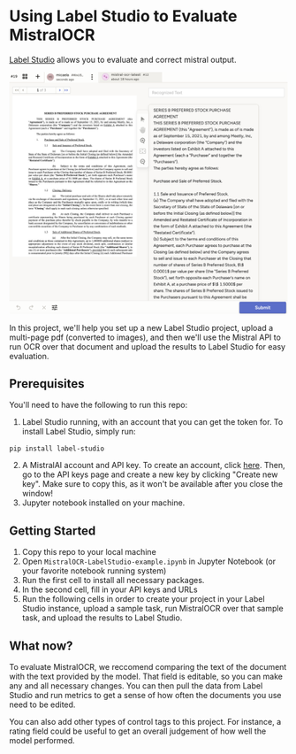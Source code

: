 # Using Label Studio to Evaluate MistralOCR 
[Label Studio](labelstud.io) allows you to evaluate and correct mistral output.

![Labeling_Screen.png](Labeling_Screen.png)

In this project, we'll help you set up a new Label Studio project, 
upload a multi-page pdf (converted to images), and then we'll use 
the Mistral API to run OCR over that document and upload the results to 
Label Studio for easy evaluation. 

## Prerequisites 
You'll need to have the following to run this repo: 
1. Label Studio running, with an account that you can get the token for. 
  To install Label Studio, simply run:
  ```
  pip install label-studio
  ```

2. A MistralAI account and API key. To create an account, click [here](console.mistral.ai).
Then, go to the API keys page and create a new key by clicking "Create new key". Make
sure to copy this, as it won't be available after you close the window! 
3. Jupyter notebook installed on your machine. 

## Getting Started 
1. Copy this repo to your local machine 
2. Open `MistralOCR-LabelStudio-example.ipynb` in Jupyter Notebook (or your favorite notebook running system)
3. Run the first cell to install all necessary packages. 
4. In the second cell, fill in your API keys and URLs
5. Run the following cells in order to create your project in your Label Studio instance, 
upload a sample task, run MistralOCR over that sample task, and upload the results to Label Studio.

## What now? 
To evaluate MistralOCR, we reccomend comparing the text of the document with the text provided by the model. 
That field is editable, so you can make any and all necessary changes. You can then pull the data from Label Studio and 
run metrics to get a sense of how often the documents you use need to be edited. 

You can also add other types of control tags to this project. For instance, a rating field could be useful to get 
an overall judgement of how well the model performed. 
